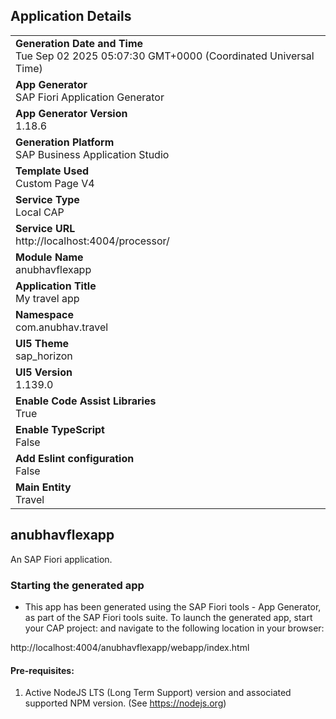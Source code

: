 ## Application Details
|               |
| ------------- |
|**Generation Date and Time**<br>Tue Sep 02 2025 05:07:30 GMT+0000 (Coordinated Universal Time)|
|**App Generator**<br>SAP Fiori Application Generator|
|**App Generator Version**<br>1.18.6|
|**Generation Platform**<br>SAP Business Application Studio|
|**Template Used**<br>Custom Page V4|
|**Service Type**<br>Local CAP|
|**Service URL**<br>http://localhost:4004/processor/|
|**Module Name**<br>anubhavflexapp|
|**Application Title**<br>My travel app |
|**Namespace**<br>com.anubhav.travel|
|**UI5 Theme**<br>sap_horizon|
|**UI5 Version**<br>1.139.0|
|**Enable Code Assist Libraries**<br>True|
|**Enable TypeScript**<br>False|
|**Add Eslint configuration**<br>False|
|**Main Entity**<br>Travel|

## anubhavflexapp

An SAP Fiori application.

### Starting the generated app

-   This app has been generated using the SAP Fiori tools - App Generator, as part of the SAP Fiori tools suite.  To launch the generated app, start your CAP project:  and navigate to the following location in your browser:

http://localhost:4004/anubhavflexapp/webapp/index.html

#### Pre-requisites:

1. Active NodeJS LTS (Long Term Support) version and associated supported NPM version.  (See https://nodejs.org)


